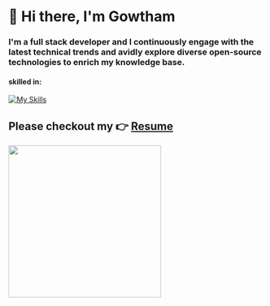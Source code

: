 # 👋 Hi there,  I'm Gowtham 

### I'm a full stack developer and I continuously engage with the latest technical trends and avidly explore diverse open-source technologies to enrich my knowledge base.

#### **skilled in:**
[![My Skills](https://skillicons.dev/icons?i=jquery,ts,nodejs,react,express,postman,java,python,postgres,mysql,bash,powershell,git,github)](https://skillicons.dev)
<br>
 ## Please checkout my 👉 [Resume](https://gowtham2k2.github.io/My-Resume/)
 
<p align="left"><img width="300" src="https://github-readme-stats.vercel.app/api/top-langs/?username=gowtham2k2&layout=pie" /></p>
